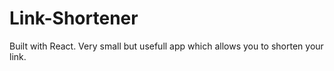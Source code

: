 # Link-Shortener
Built with React. Very small but usefull app which allows you to shorten your link.

